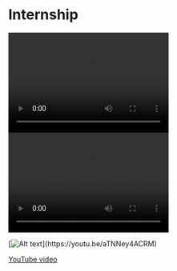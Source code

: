 # Internship

<video src="/media/video1.mp4" width="320" height="200" controls preload></video>
<video src="/media/video1.webm" width="320" height="200" controls preload></video>

[![Alt text](https://i9.ytimg.com/vi/aTNNey4ACRM/mqdefault.jpg?)](https://youtu.be/aTNNey4ACRM)


<div>
  <a href="https://youtu.be/aTNNey4ACRM">YouTube video</a>
<div/>
